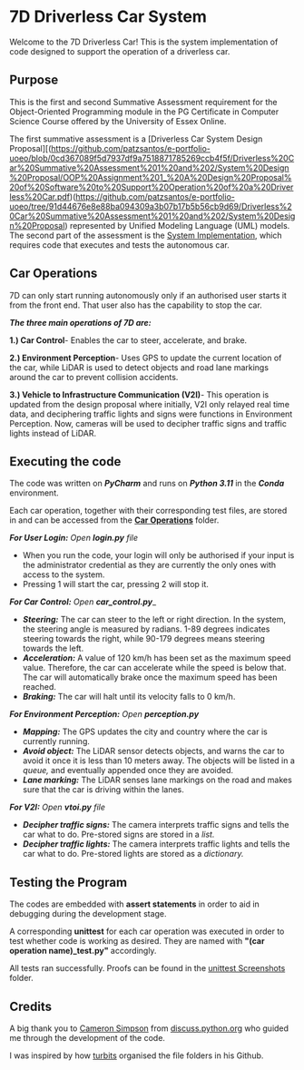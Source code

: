# 7D Driverless Car System
Welcome to the 7D Driverless Car! This is the system implementation of code designed to support the operation of a driverless car.

## Purpose
This is the first and second Summative Assessment requirement for the Object-Oriented Programming module in the PG Certificate in Computer Science Course offered by the University of Essex Online.

The first summative assessment is a [Driverless Car System Design Proposal][(https://github.com/patzsantos/e-portfolio-uoeo/blob/0cd367089f5d7937df9a7518871785269ccb4f5f/Driverless%20Car%20Summative%20Assessment%201%20and%202/System%20Design%20Proposal/OOP%20Assignment%201_%20A%20Design%20Proposal%20of%20Software%20to%20Support%20Operation%20of%20a%20Driverless%20Car.pdf)(https://github.com/patzsantos/e-portfolio-uoeo/tree/91d44676e8e88ba094309a3b07b17b5b56cb9d69/Driverless%20Car%20Summative%20Assessment%201%20and%202/System%20Design%20Proposal) represented by Unified Modeling Language (UML) models. The second part of the assessment is the [System Implementation](https://github.com/patzsantos/e-portfolio-uoeo/tree/0cd367089f5d7937df9a7518871785269ccb4f5f/Driverless%20Car%20Summative%20Assessment%201%20and%202), which requires code that executes and tests the autonomous car. 

## Car Operations
7D can only start running autonomously only if an authorised user starts it from the front end. That user also has the capability to stop the car. 

**_The three main operations of 7D are:_**

**1.) Car Control**- Enables the car to steer, accelerate, and brake. 

**2.) Environment Perception**- Uses GPS to update the current location of the car, while LiDAR is used to detect objects and road lane markings around the car to prevent collision accidents. 

**3.) Vehicle to Infrastructure Communication (V2I)**- This operation is updated from the design proposal where initially, V2I only relayed real time data, and deciphering traffic lights and signs were functions in Environment Perception. Now, cameras will be used to decipher traffic signs and traffic lights instead of LiDAR.

## Executing the code
The code was written on ***PyCharm*** and runs on ***Python 3.11*** in the ***Conda*** environment. 

Each car operation, together with their corresponding test files, are stored in and can be accessed from the [**Car Operations**](https://github.com/patzsantos/e-portfolio-uoeo/tree/0cd367089f5d7937df9a7518871785269ccb4f5f/Driverless%20Car%20Summative%20Assessment%201%20and%202/Car%20Operations) folder.

***For User Login:*** _Open **login.py** file_
- When you run the code, your login will only be authorised if your input is the administrator credential as they are currently the only ones with access to the system.
- Pressing 1 will start the car, pressing 2 will stop it. 

***For Car Control:*** _Open **car_control.py**__
- ***Steering:*** The car can steer to the left or right direction. In the system, the steering angle is measured by radians. 1-89 degrees indicates steering towards the right, while 90-179 degrees means steering towards the left.
- ***Acceleration:*** A value of 120 km/h has been set as the maximum speed value. Therefore, the car can accelerate while the speed is below that. The car will automatically brake once the maximum speed has been reached.
- ***Braking:*** The car will halt until its velocity falls to 0 km/h. 

***For Environment Perception:*** _Open **perception.py**_
- ***Mapping:*** The GPS updates the city and country where the car is currently running.
- ***Avoid object:*** The LiDAR sensor detects objects, and warns the car to avoid it once it is less than 10 meters away. The objects will be listed in a _queue,_ and eventually appended once they are avoided.
- ***Lane marking:*** The LiDAR senses lane markings on the road and makes sure that the car is driving within the lanes. 

***For V2I:*** _Open **vtoi.py** file_
- ***Decipher traffic signs:*** The camera interprets traffic signs and tells the car what to do. Pre-stored signs are stored in a _list._
- ***Decipher traffic lights:*** The camera interprets traffic lights and tells the car what to do. Pre-stored lights are stored as a _dictionary._
  
## Testing the Program
The codes are embedded with **assert statements** in order to aid in debugging during the development stage. 

A corresponding **unittest** for each car operation was executed in order to test whether code is working as desired. They are named with **"(car operation name)_test.py"** accordingly. 

All tests ran successfully. Proofs can be found in the [unittest Screenshots](https://github.com/patzsantos/e-portfolio-uoeo/tree/module2/oop/Driverless%20Car%20Summative%20Assessment%201%20and%202/unittest%20Screenshots) folder. 

## Credits
A big thank you to [Cameron Simpson](https://discuss.python.org/u/cameron/summary) from [discuss.python.org](https://discuss.python.org/) who guided me through the development of the code. 

I was inspired by how [turbits](https://github.com/turbits/essex-m2a2/tree/main) organised the file folders in his Github. 
